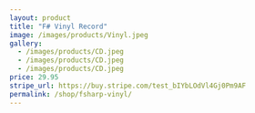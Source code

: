 ```yaml
---
layout: product
title: "F# Vinyl Record"
image: /images/products/Vinyl.jpeg
gallery:
  - /images/products/CD.jpeg
  - /images/products/CD.jpeg
  - /images/products/CD.jpeg
price: 29.95
stripe_url: https://buy.stripe.com/test_bIYbLOdVl4Gj0Pm9AF
permalink: /shop/fsharp-vinyl/
---
```

